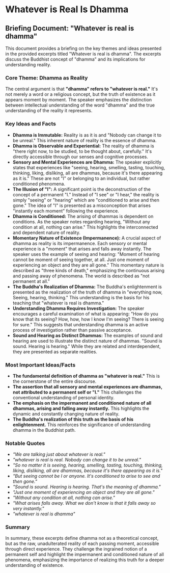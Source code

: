 # Whatever is Real Is Dhamma

## Briefing Document: "Whatever is real is dhamma"

This document provides a briefing on the key themes and ideas presented in the provided excerpts titled "Whatever is real is dhamma". The excerpts discuss the Buddhist concept of "dhamma" and its implications for understanding reality.

### Core Theme: Dhamma as Reality

The central argument is that **"dhamma" refers to "whatever is real."** It's not merely a word or a religious concept, but the truth of existence as it appears moment by moment. The speaker emphasizes the distinction between intellectual understanding of the word "dhamma" and the true understanding of the reality it represents.

### Key Ideas and Facts

*   **Dhamma is Immutable:** Reality is as it is and "Nobody can change it to be unreal." This inherent nature of reality is the essence of dhamma.
*   **Dhamma is Observable and Experiential:** The reality of dhamma is "there right now, to be studied, to be thought about, carefully." It's directly accessible through our senses and cognitive processes.
*   **Sensory and Mental Experiences are Dhamma:** The speaker explicitly states that experiences like "seeing, hearing, smelling, tasting, touching, thinking, liking, disliking, all are dhammas, because it's there appearing as it is." These are not "I" or belonging to an individual, but rather conditioned phenomena.
*   **The Illusion of "I":** A significant point is the deconstruction of the concept of a permanent "I." Instead of "I see" or "I hear," the reality is simply "seeing" or "hearing" which are "conditioned to arise and then gone." The idea of "I" is presented as a misconception that arises "instantly each moment" following the experience.
*   **Dhamma is Conditioned:** The arising of dhammas is dependent on conditions. As the speaker notes regarding hearing, "Without any condition at all, nothing can arise." This highlights the interconnected and dependent nature of reality.
*   **Momentary Nature of Existence (Impermanence):** A crucial aspect of dhamma as reality is its impermanence. Each sensory or mental experience is a "moment" that arises and falls away instantly. The speaker uses the example of seeing and hearing: "Moment of hearing cannot be moment of seeing together, at all. Just one moment of experiencing an object and they are all gone." This momentary nature is described as "three kinds of death," emphasizing the continuous arising and passing away of phenomena. The world is described as "not permanent at all."
*   **The Buddha's Realization of Dhamma:** The Buddha's enlightenment is presented as the realization of the truth of dhamma in "everything now, Seeing, hearing, thinking." This understanding is the basis for his teaching that "whatever is real is dhamma."
*   **Understanding Dhamma Requires Investigation:** The speaker encourages a careful examination of what is appearing: "How do you know that its seeing? How, how, how I know I'm seeing? There is seeing for sure." This suggests that understanding dhamma is an active process of investigation rather than passive acceptance.
*   **Sound and Hearing as Distinct Dhammas:** The examples of sound and hearing are used to illustrate the distinct nature of dhammas. "Sound is sound. Hearing is hearing." While they are related and interdependent, they are presented as separate realities.

### Most Important Ideas/Facts

*   **The fundamental definition of dhamma as "whatever is real."** This is the cornerstone of the entire discourse.
*   **The assertion that all sensory and mental experiences are dhammas, not attributed to a permanent self or "I."** This challenges the conventional understanding of personal identity.
*   **The emphasis on the impermanent and conditioned nature of all dhammas, arising and falling away instantly.** This highlights the dynamic and constantly changing nature of reality.
*   **The Buddha's realization of this truth as the basis of his enlightenment.** This reinforces the significance of understanding dhamma in the Buddhist path.

### Notable Quotes

*   *"We are talking just about whatever is real."*
*   *"whatever is real is real. Nobody can change it to be unreal."*
*   *"So no matter it is seeing, hearing, smelling, tasting, touching, thinking, liking, disliking, all are dhammas, because it's there appearing as it is."*
*   *"But seeing cannot be I or anyone. It's conditioned to arise to see and then gone."*
*   *"Sound is sound. Hearing is hearing. That's the meaning of dhamma."*
*   *"Just one moment of experiencing an object and they are all gone."*
*   *"Without any condition at all, nothing can arise."*
*   *"What arises falls away. What we don't know is that it falls away so very instantly."*
*   *"whatever is real is dhamma"*

### Summary

In summary, these excerpts define dhamma not as a theoretical concept, but as the raw, unadulterated reality of each passing moment, accessible through direct experience. They challenge the ingrained notion of a permanent self and highlight the impermanent and conditioned nature of all phenomena, emphasizing the importance of realizing this truth for a deeper understanding of existence.

